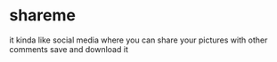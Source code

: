 # shareme
it kinda like social media where you can share your pictures with other comments save and download it
